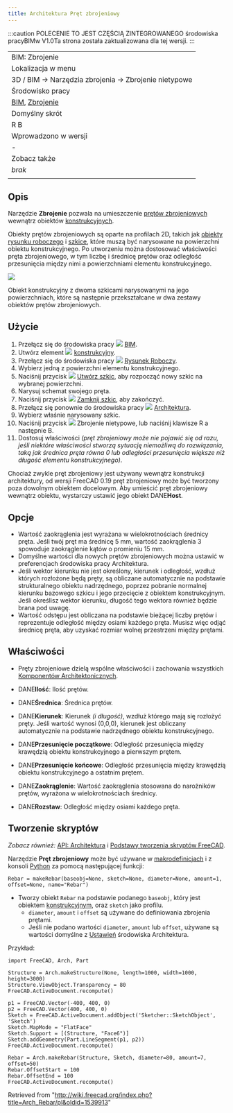 ```yaml
---
title: Architektura Pręt zbrojeniowy
---
```

:::caution
POLECENIE TO JEST CZĘŚCIĄ ZINTEGROWANEGO środowiska pracyBIMw V1.0Ta strona została zaktualizowana dla tej wersji.
:::

|  |
| --- |
| BIM: Zbrojenie |
| Lokalizacja w menu |
| 3D / BIM → Narzędzia zbrojenia → Zbrojenie nietypowe |
| Środowisko pracy |
| [BIM](/BIM_Workbench/pl "BIM Workbench/pl"), [Zbrojenie](/Reinforcement_Workbench/pl "Reinforcement Workbench/pl") |
| Domyślny skrót |
| R B |
| Wprowadzono w wersji |
| - |
| Zobacz także |
| *brak* |
|  |

## Opis

Narzędzie **Zbrojenie** pozwala na umieszczenie [prętów zbrojeniowych](http://en.wikipedia.org/wiki/Rebar) wewnątrz obiektów [konstrukcyjnych](/Arch_Structure/pl "Arch Structure/pl").

Obiekty prętów zbrojeniowych są oparte na profilach 2D, takich jak [obiekty rysunku roboczego](/Draft_Workbench/pl "Draft Workbench/pl") i [szkice](/Sketcher_Workbench/pl "Sketcher Workbench/pl"), które muszą być narysowane na powierzchni obiektu konstrukcyjnego. Po utworzeniu można dostosować właściwości pręta zbrojeniowego, w tym liczbę i średnicę prętów oraz odległość przesunięcia między nimi a powierzchniami elementu konstrukcyjnego.

![](/images/Arch_Rebar_example.jpg)

Obiekt konstrukcyjny z dwoma szkicami narysowanymi na jego powierzchniach, które są następnie przekształcane w dwa zestawy obiektów prętów zbrojeniowych.

## Użycie

1. Przełącz się do środowiska pracy ![](/images/Workbench_BIM.svg) [BIM](/BIM_Workbench/pl "BIM Workbench/pl").
2. Utwórz element ![](/images/Arch_Structure.svg) [konstrukcyjny](/Arch_Structure/pl "Arch Structure/pl").
3. Przełącz się do środowiska pracy ![](/images/Workbench_Sketcher.svg) [Rysunek Roboczy](/Sketcher_Workbench/pl "Sketcher Workbench/pl").
4. Wybierz jedną z powierzchni elementu konstrukcyjnego.
5. Naciśnij przycisk ![](/images/Sketcher_NewSketch.svg) [Utwórz szkic](/Sketcher_NewSketch/pl "Sketcher NewSketch/pl"), aby rozpocząć nowy szkic na wybranej powierzchni.
6. Narysuj schemat swojego pręta.
7. Naciśnij przycisk ![](/images/Sketcher_LeaveSketch.svg) [Zamknij szkic](/Sketcher_LeaveSketch/pl "Sketcher LeaveSketch/pl"), aby zakończyć.
8. Przełącz się ponownie do środowiska pracy ![](/images/Workbench_Arch.svg) [Architektura](/Arch_Workbench/pl "Arch Workbench/pl").
9. Wybierz właśnie narysowany szkic.
10. Naciśnij przycisk ![](/images/Arch_Rebar.svg) Zbrojenie nietypowe, lub naciśnij klawisze R a następnie B.
11. Dostosuj właściwości *(pręt zbrojeniowy może nie pojawić się od razu, jeśli niektóre właściwości stworzą sytuację niemożliwą do rozwiązania, taką jak średnica pręta równa 0 lub odległości przesunięcia większe niż długość elementu konstrukcyjnego)*.

Chociaż zwykle pręt zbrojeniowy jest używany wewnątrz konstrukcji architektury, od wersji FreeCAD 0.19 pręt zbrojeniowy może być tworzony poza dowolnym obiektem docelowym. Aby umieścić pręt zbrojeniowy wewnątrz obiektu, wystarczy ustawić jego obiekt DANE**Host**.

## Opcje

* Wartość zaokrąglenia jest wyrażana w wielokrotnościach średnicy pręta. Jeśli twój pręt ma średnicę 5 mm, wartość zaokrąglenia 3 spowoduje zaokrąglenie kątów o promieniu 15 mm.
* Domyślne wartości dla nowych prętów zbrojeniowych można ustawić w preferencjach środowiska pracy Architektura.
* Jeśli wektor kierunku nie jest określony, kierunek i odległość, wzdłuż których rozłożone będą pręty, są obliczane automatycznie na podstawie strukturalnego obiektu nadrzędnego, poprzez pobranie normalnej kierunku bazowego szkicu i jego przecięcie z obiektem konstrukcyjnym. Jeśli określisz wektor kierunku, długość tego wektora również będzie brana pod uwagę.
* Wartość odstępu jest obliczana na podstawie bieżącej liczby prętów i reprezentuje odległość między osiami każdego pręta. Musisz więc odjąć średnicę pręta, aby uzyskać rozmiar wolnej przestrzeni między prętami.

## Właściwości

* Pręty zbrojeniowe dzielą wspólne właściwości i zachowania wszystkich [Komponentów Architektonicznych](/Arch_Component/pl "Arch Component/pl").

* DANE**Ilość**: Ilość prętów.
* DANE**Średnica**: Średnica prętów.
* DANE**Kierunek**: Kierunek *(i długość)*, wzdłuż którego mają się rozłożyć pręty. Jeśli wartość wynosi (0,0,0), kierunek jest obliczany automatycznie na podstawie nadrzędnego obiektu konstrukcyjnego.
* DANE**Przesunięcie początkowe**: Odległość przesunięcia między krawędzią obiektu konstrukcyjnego a pierwszym prętem.
* DANE**Przesunięcie końcowe**: Odległość przesunięcia między krawędzią obiektu konstrukcyjnego a ostatnim prętem.
* DANE**Zaokrąglenie**: Wartość zaokrąglenia stosowana do narożników prętów, wyrażona w wielokrotnościach średnicy.
* DANE**Rozstaw**: Odległość między osiami każdego pręta.

## Tworzenie skryptów

*Zobacz również:* [API: Architektura](/Arch_API/pl "Arch API/pl") i [Podstawy tworzenia skryptów FreeCAD](/FreeCAD_Scripting_Basics/pl "FreeCAD Scripting Basics/pl").

Narzędzie **Pręt zbrojeniowy** może być używane w [makrodefinicjach](/Macros/pl "Macros/pl") i z konsoli [Python](/Python/pl "Python/pl") za pomocą następującej funkcji:

```
Rebar = makeRebar(baseobj=None, sketch=None, diameter=None, amount=1, offset=None, name="Rebar")

```

* Tworzy obiekt `Rebar` na podstawie podanego `baseobj`, który jest obiektem [konstrukcyjnym](/Arch_Structure/pl "Arch Structure/pl"), oraz `sketch` jako profilu.
  + `diameter`, `amount` i `offset` są używane do definiowania zbrojenia prętami.
  + Jeśli nie podano wartości `diameter`, `amount` lub `offset`, używane są wartości domyślne z [Ustawień](/Arch_Preferences/pl "Arch Preferences/pl") środowiska Architektura.

Przykład:

```
import FreeCAD, Arch, Part

Structure = Arch.makeStructure(None, length=1000, width=1000, height=3000)
Structure.ViewObject.Transparency = 80
FreeCAD.ActiveDocument.recompute()

p1 = FreeCAD.Vector(-400, 400, 0)
p2 = FreeCAD.Vector(400, 400, 0)
Sketch = FreeCAD.ActiveDocument.addObject('Sketcher::SketchObject', 'Sketch')
Sketch.MapMode = "FlatFace"
Sketch.Support = [(Structure, "Face6")]
Sketch.addGeometry(Part.LineSegment(p1, p2))
FreeCAD.ActiveDocument.recompute()

Rebar = Arch.makeRebar(Structure, Sketch, diameter=80, amount=7, offset=50)
Rebar.OffsetStart = 100
Rebar.OffsetEnd = 100
FreeCAD.ActiveDocument.recompute()

```

Retrieved from "<http://wiki.freecad.org/index.php?title=Arch_Rebar/pl&oldid=1539913>"